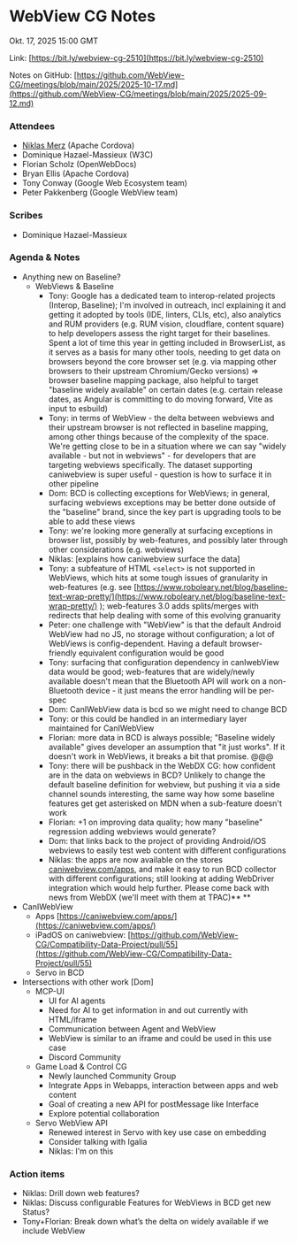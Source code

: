 # WebView CG Notes

Okt. 17, 2025 15:00 GMT

Link: [https://bit.ly/webview-cg-2510](https://bit.ly/webview-cg-2510)

Notes on GitHub: [https://github.com/WebView-CG/meetings/blob/main/2025/2025-10-17.md](https://github.com/WebView-CG/meetings/blob/main/2025/2025-09-12.md)

### Attendees

* [Niklas Merz](mailto:niklasmerz@apache.org) (Apache Cordova)
* Dominique Hazael-Massieux (W3C)
* Florian Scholz (OpenWebDocs)
* Bryan Ellis (Apache Cordova)
* Tony Conway (Google Web Ecosystem team)
* Peter Pakkenberg (Google WebView team)

### Scribes

* Dominique Hazael-Massieux

### Agenda & Notes

* Anything new on Baseline?
  * WebViews & Baseline
    * Tony: Google has a dedicated team to interop-related projects (Interop, Baseline); I'm involved in outreach, incl explaining it and getting it adopted by tools (IDE, linters, CLIs, etc), also analytics and RUM providers (e.g. RUM vision, cloudflare, content square) to help developers assess the right target for their baselines. Spent a lot of time this year in getting included in BrowserList, as it serves as a basis for many other tools, needing to get data on browsers beyond the core browser set (e.g. via mapping other browsers to their upstream Chromium/Gecko versions) ⇒ browser baseline mapping package, also helpful to target "baseline widely available" on certain dates (e.g. certain release dates, as Angular is committing to do moving forward, Vite as input to esbuild)
    * Tony: in terms of WebView - the delta between webviews and their upstream browser is not reflected in baseline mapping, among other things because of the complexity of the space. We're getting close to be in a situation where we can say "widely available - but not in webviews" - for developers that are targeting webviews specifically. The dataset supporting caniwebview is super useful - question is how to surface it in other pipeline
    * Dom: BCD is collecting exceptions for WebViews; in general, surfacing webviews exceptions may be better done outside of the "baseline" brand, since the key part is upgrading tools to be able to add these views
    * Tony: we're looking more generally at surfacing exceptions in browser list, possibly by web-features, and possibly later through other considerations (e.g. webviews)
    * Niklas: [explains how caniwebview surface the data]
    * Tony: a subfeature of HTML `<select>` is not supported in WebViews, which hits at some tough issues of granularity in web-features (e.g. see [https://www.roboleary.net/blog/baseline-text-wrap-pretty/](https://www.roboleary.net/blog/baseline-text-wrap-pretty/) ); web-features 3.0 adds splits/merges with redirects that help dealing with some of this evolving granuarity
    * Peter: one challenge with "WebView" is that the default Android WebView had no JS, no storage without configuration; a lot of WebViews is config-dependent. Having a default browser-friendly equivalent configuration would be good
    * Tony: surfacing that configuration dependency in canIwebView data would be good; web-features that are widely/newly available doesn't mean that the Bluetooth API will work on a non-Bluetooth device - it just means the error handling will be per-spec
    * Dom: CanIWebView data is bcd so we might need to change BCD
    * Tony: or this could be handled in an intermediary layer maintained for CanIWebView
    * Florian: more data in BCD is always possible; "Baseline widely available" gives developer an assumption that "it just works". If it doesn't work in WebViews, it breaks a bit that promise. @@@
    * Tony: there will be pushback in the WebDX CG: how confident are in the data on webviews in BCD? Unlikely to change the default baseline definition for webview, but pushing it via a side channel sounds interesting, the same way how some baseline features get get asterisked on MDN when a sub-feature doesn't work
    * Florian: +1 on improving data quality; how many "baseline" regression adding webviews would generate?
    * Dom: that links back to the project of providing Android/iOS webviews to easily test web content with different configurations
    * Niklas: the apps are now available on the stores [caniwebview.com/apps](http://caniwebview.com/apps), and make it easy to run BCD collector with different configurations; still looking at adding WebDriver integration which would help further. Please come back with news from WebDX (we'll meet with them at TPAC)**	**
* CanIWebView
  * Apps [https://caniwebview.com/apps/](https://caniwebview.com/apps/)
  * iPadOS on caniwebview: [https://github.com/WebView-CG/Compatibility-Data-Project/pull/55](https://github.com/WebView-CG/Compatibility-Data-Project/pull/55)
  * Servo in BCD
* Intersections with other work [Dom]
  * MCP-UI
    * UI for AI agents
    * Need for AI to get information in and out currently with HTML/iframe
    * Communication between Agent and WebView
    * WebView is similar to an iframe and could be used in this use case
    * Discord Community
  * Game Load & Control CG
    * Newly launched Community Group
    * Integrate Apps in Webapps, interaction between apps and web content
    * Goal of creating a new API for postMessage like Interface
    * Explore potential collaboration
  * Servo WebView API
    * Renewed interest in Servo with key use case on embedding
    * Consider talking with Igalia
    * Niklas: I'm on this

### Action items

* Niklas: Drill down web features?
* Niklas: Discuss configurable Features for WebViews in  BCD get new Status?
* Tony+Florian: Break down what’s the delta on widely available if we include WebView
